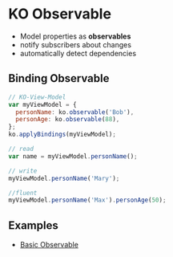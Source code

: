 # KO Observable

* Model properties as __observables__
* notify subscribers about changes
* automatically detect dependencies

## Binding Observable

```javascript
// KO-View-Model
var myViewModel = {
  personName: ko.observable('Bob'),
  personAge: ko.observable(88),
};
ko.applyBindings(myViewModel);

// read
var name = myViewModel.personName();

// write
myViewModel.personName('Mary');

//fluent
myViewModel.personName('Max').personAge(50);
```

## Examples

* [Basic Observable](examples/03-binding.html)